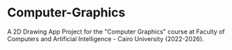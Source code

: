 # Computer-Graphics
A 2D Drawing App Project for the "Computer Graphics" course at Faculty of Computers and Artificial Intelligence - Cairo University (2022-2026).
